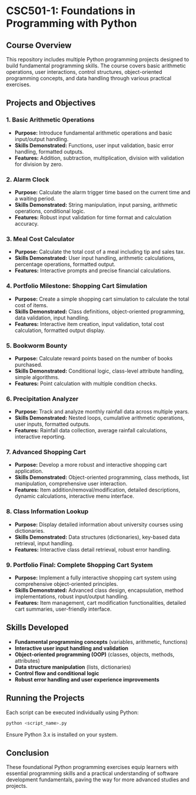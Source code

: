 # CSC501-1: Foundations in Programming with Python

## Course Overview
This repository includes multiple Python programming projects designed to build fundamental programming skills. The course covers basic arithmetic operations, user interactions, control structures, object-oriented programming concepts, and data handling through various practical exercises.

## Projects and Objectives

### 1. Basic Arithmetic Operations
- **Purpose:** Introduce fundamental arithmetic operations and basic input/output handling.
- **Skills Demonstrated:** Functions, user input validation, basic error handling, formatted outputs.
- **Features:** Addition, subtraction, multiplication, division with validation for division by zero.

### 2. Alarm Clock
- **Purpose:** Calculate the alarm trigger time based on the current time and a waiting period.
- **Skills Demonstrated:** String manipulation, input parsing, arithmetic operations, conditional logic.
- **Features:** Robust input validation for time format and calculation accuracy.

### 3. Meal Cost Calculator
- **Purpose:** Calculate the total cost of a meal including tip and sales tax.
- **Skills Demonstrated:** User input handling, arithmetic calculations, percentage operations, formatted output.
- **Features:** Interactive prompts and precise financial calculations.

### 4. Portfolio Milestone: Shopping Cart Simulation
- **Purpose:** Create a simple shopping cart simulation to calculate the total cost of items.
- **Skills Demonstrated:** Class definitions, object-oriented programming, data validation, input handling.
- **Features:** Interactive item creation, input validation, total cost calculation, formatted output display.

### 5. Bookworm Bounty
- **Purpose:** Calculate reward points based on the number of books purchased.
- **Skills Demonstrated:** Conditional logic, class-level attribute handling, simple algorithms.
- **Features:** Point calculation with multiple condition checks.

### 6. Precipitation Analyzer
- **Purpose:** Track and analyze monthly rainfall data across multiple years.
- **Skills Demonstrated:** Nested loops, cumulative arithmetic operations, user inputs, formatted outputs.
- **Features:** Rainfall data collection, average rainfall calculations, interactive reporting.

### 7. Advanced Shopping Cart
- **Purpose:** Develop a more robust and interactive shopping cart application.
- **Skills Demonstrated:** Object-oriented programming, class methods, list manipulation, comprehensive user interaction.
- **Features:** Item addition/removal/modification, detailed descriptions, dynamic calculations, interactive menu interface.

### 8. Class Information Lookup
- **Purpose:** Display detailed information about university courses using dictionaries.
- **Skills Demonstrated:** Data structures (dictionaries), key-based data retrieval, input handling.
- **Features:** Interactive class detail retrieval, robust error handling.

### 9. Portfolio Final: Complete Shopping Cart System
- **Purpose:** Implement a fully interactive shopping cart system using comprehensive object-oriented principles.
- **Skills Demonstrated:** Advanced class design, encapsulation, method implementations, robust input/output handling.
- **Features:** Item management, cart modification functionalities, detailed cart summaries, user-friendly interface.

## Skills Developed
- **Fundamental programming concepts** (variables, arithmetic, functions)
- **Interactive user input handling and validation**
- **Object-oriented programming (OOP)** (classes, objects, methods, attributes)
- **Data structure manipulation** (lists, dictionaries)
- **Control flow and conditional logic**
- **Robust error handling and user experience improvements**

## Running the Projects
Each script can be executed individually using Python:
```bash
python <script_name>.py
```
Ensure Python 3.x is installed on your system.

## Conclusion
These foundational Python programming exercises equip learners with essential programming skills and a practical understanding of software development fundamentals, paving the way for more advanced studies and projects.
